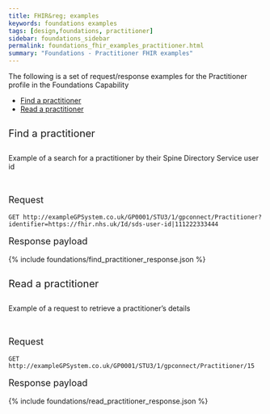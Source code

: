 ```yaml
---
title: FHIR&reg; examples
keywords: foundations examples
tags: [design,foundations, practitioner]
sidebar: foundations_sidebar
permalink: foundations_fhir_examples_practitioner.html
summary: "Foundations - Practitioner FHIR examples"
---
```


The following is a set of request/response examples for the Practitioner profile in the Foundations Capability

<ul id="profileTabs" class="nav nav-tabs">
    <li class="active"><a class="noCrossRef" href="#example1" data-toggle="tab">Find a practitioner</a></li>
    <li><a class="noCrossRef" href="#example2" data-toggle="tab">Read a practitioner</a></li>
  <!--    <li><a class="noCrossRef" href="#example3" data-toggle="tab">Example 3</a></li> -->
</ul>
<div class="tab-content">
<div role="tabpanel" class="tab-pane active" id="example1" markdown="1">

<p style="line-height: 2; font-size: 20px">Find a practitioner</p>

<p>Example of a search for a practitioner by their Spine Directory Service user id</p>

<br/>

<p style="line-height: 1; font-size: 18px">Request</p>

```http
GET http://exampleGPSystem.co.uk/GP0001/STU3/1/gpconnect/Practitioner?identifier=https://fhir.nhs.uk/Id/sds-user-id|111222333444
```

<p style="line-height: 1; font-size: 18px">Response payload</p>

{% include foundations/find_practitioner_response.json %}

</div>

<div role="tabpanel" class="tab-pane active" id="example2">

<p style="line-height: 2; font-size: 20px">Read a practitioner</p>

<p>Example of a request to retrieve a practitioner’s details</p>

<br/>

<p style="line-height: 1; font-size: 18px">Request</p>

<div class="language-http highlighter-rouge"><div class="highlight"><pre class="highlight"><code class="hljs nginx"><span class="err"><span class="hljs-attribute">GET</span> http://exampleGPSystem.co.uk/GP0001/STU3/1/gpconnect/Practitioner/15</span></code></pre></div>    </div>

<p style="line-height: 1; font-size: 18px">Response payload</p>

{% include foundations/read_practitioner_response.json %}



</div>
</div>

